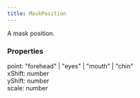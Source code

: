 ```yaml
---
title: MaskPosition
---
```


A mask position.

### Properties

<div class="flex flex-col gap-3"><div><div class="flex gap-2"><div class="font-mono"><span class="font-bold">point</span><span class="opacity-50">:</span> <span>&quot;forehead&quot;</span> <span class="opacity-50">|</span> <span>&quot;eyes&quot;</span> <span class="opacity-50">|</span> <span>&quot;mouth&quot;</span> <span class="opacity-50">|</span> <span>&quot;chin&quot;</span></div></div></div><div><div class="flex gap-2"><div class="font-mono"><span class="font-bold">xShift</span><span class="opacity-50">:</span> <span>number</span></div></div></div><div><div class="flex gap-2"><div class="font-mono"><span class="font-bold">yShift</span><span class="opacity-50">:</span> <span>number</span></div></div></div><div><div class="flex gap-2"><div class="font-mono"><span class="font-bold">scale</span><span class="opacity-50">:</span> <span>number</span></div></div></div></div>

